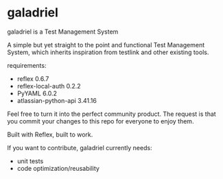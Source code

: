 # galadriel
galadriel is a Test Management System

A simple but yet straight to the point and functional Test Management System, which inherits inspiration from testlink and other existing tools.

requirements:
* reflex 0.6.7
* reflex-local-auth 0.2.2
* PyYAML 6.0.2
* atlassian-python-api 3.41.16

Feel free to turn it into the perfect community product. The request is that you commit your changes to this repo for everyone to enjoy them.

Built with Reflex, built to work.

If you want to contribute, galadriel currently needs:
* unit tests
* code optimization/reusability